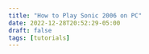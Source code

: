 ```yaml
---
title: "How to Play Sonic 2006 on PC"
date: 2022-12-28T20:52:29-05:00
draft: false
tags: [tutorials]
---
```

